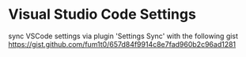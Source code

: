 # Visual Studio Code Settings

sync VSCode settings via plugin 'Settings Sync' with the following gist
https://gist.github.com/fum1t0/657d84f9914c8e7fad960b2c96ad1281
